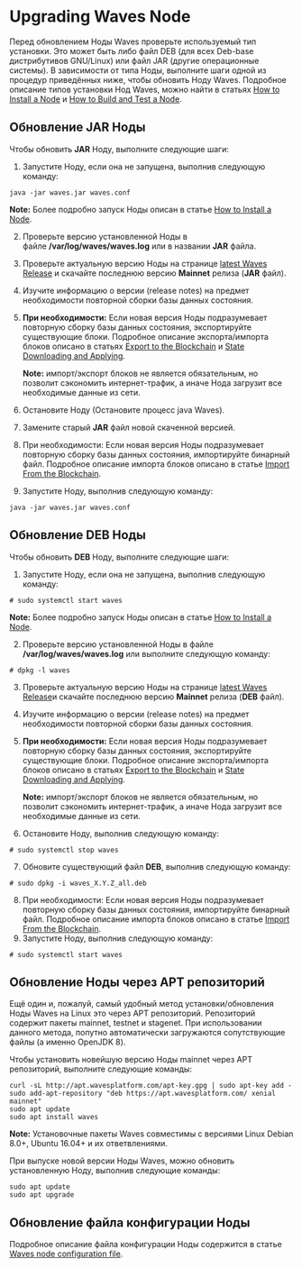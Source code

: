 # Upgrading Waves Node

Перед обновлением Ноды Waves проверьте используемый тип установки. Это может быть либо файл DEB (для всех Deb-base дистрибутивов GNU/Linux) или файл JAR (другие операционные системы). В зависимости от типа Ноды, выполните шаги одной из процедур приведённых ниже, чтобы обновить Ноду Waves. Подробное описание типов установки Нод Waves, можно найти в статьях [How to Install a Node](https://docs.wavesplatform.com/en/waves-node/how-to-install-a-node/how-to-install-a-node.html) и [How to Build and Test a Node](https://docs.wavesplatform.com/en/waves-node/how-to-build-and-test-a-node.html).

## Обновление JAR Ноды 

Чтобы обновить **JAR** Ноду, выполните следующие шаги:

1. Запустите Ноду, если она не запущена, выполнив следующую команду: 
```
java -jar waves.jar waves.conf
```
**Note:** Более подробно запуск Ноды описан в статье  [How to Install a Node](https://docs.wavesplatform.com/en/waves-node/how-to-install-a-node/how-to-install-a-node.html).

2. Проверьте версию установленной Ноды в файле **/var/log/waves/waves.log** или в названии **JAR** файла.
3. Проверьте актуальную версию Ноды на странице [latest Waves Release](https://github.com/wavesplatform/Waves/releases) и скачайте последнюю версию **Mainnet** релиза (**JAR** файл).
4. Изучите информацию о версии (release notes) на предмет необходимости повторной сборки базы данных состояния.
5. **При необходимости:** Если новая версия Ноды подразумевает повторную сборку базы данных состояния, экспортируйте существующие блоки.
Подробное описание экспорта/импорта блоков описано в статьях  [Export to the Blockchain](https://docs.wavesplatform.com/en/waves-node/options-for-getting-actual-blockchain/export-and-import-from-the-blockchain.html) и [State Downloading and Applying](https://docs.wavesplatform.com/en/waves-node/options-for-getting-actual-blockchain/state-downloading-and-applying.html).
     
   **Note:** импорт/экспорт блоков не является обязательным, но позволит сэкономить интернет-трафик, а иначе Нода загрузит все необходимые данные из сети.

6. Остановите Ноду (Остановите процесс java Waves).

7. Замените старый **JAR** файл новой скаченной версией.

8. При необходимости: Если новая версия Ноды подразумевает повторную сборку базы данных состояния, импортируйте бинарный файл. Подробное описание импорта блоков описано в статье [Import From the Blockchain](https://docs.wavesplatform.com/en/waves-node/options-for-getting-actual-blockchain/import-from-the-blockchain.html).
9. Запустите Ноду, выполнив следующую команду:
```
java -jar waves.jar waves.conf
```
## Обновление DEB Ноды

Чтобы обновить **DEB** Ноду, выполните следующие шаги:

1. Запустите Ноду, если она не запущена, выполнив следующую команду: 
```
# sudo systemctl start waves
```
**Note:** Более подробно запуск Ноды описан в статье [How to Install a Node](https://docs.wavesplatform.com/en/waves-node/how-to-install-a-node/how-to-install-a-node.html).

2. Проверьте версию установленной Ноды в файле **/var/log/waves/waves.log** или выполните следующую команду:
```
# dpkg -l waves
```
3. Проверьте актуальную версию Ноды на странице [latest Waves Release](https://github.com/wavesplatform/Waves/releases)и скачайте последнюю версию **Mainnet** релиза (**DEB** файл).
4. Изучите информацию о версии (release notes) на предмет необходимости повторной сборки базы данных состояния.
5. **При необходимости:** Если новая версия Ноды подразумевает повторную сборку базы данных состояния, экспортируйте существующие блоки.
Подробное описание экспорта/импорта блоков описано в статьях [Export to the Blockchain](https://docs.wavesplatform.com/en/waves-node/options-for-getting-actual-blockchain/export-and-import-from-the-blockchain.html) и [State Downloading and Applying](https://docs.wavesplatform.com/en/waves-node/options-for-getting-actual-blockchain/state-downloading-and-applying.html).
     
   **Note:** импорт/экспорт блоков не является обязательным, но позволит сэкономить интернет-трафик, а иначе Нода загрузит все необходимые данные из сети.
6. Остановите Ноду, выполнив следующую команду:

```
# sudo systemctl stop waves
```
7. Обновите существующий файл **DEB**, выполнив следующую команду:  

```
# sudo dpkg -i waves_X.Y.Z_all.deb
```
8. При необходимости: Если новая версия Ноды подразумевает повторную сборку базы данных состояния, импортируйте бинарный файл. Подробное описание импорта блоков описано в статье  [Import From the Blockchain](https://docs.wavesplatform.com/en/waves-node/options-for-getting-actual-blockchain/import-from-the-blockchain.html).
9. Запустите Ноду, выполнив следующую команду:
```
# sudo systemctl start waves
```
## Обновление Ноды через APT репозиторий

Ещё один и, пожалуй, самый удобный метод установки/обновления Ноды Waves на Linux это через APT репозиторий. Репозиторий содержит пакеты mainnet, testnet и stagenet.
При использовании данного метода, попутно автоматически загружаются сопутствующие файлы (а именно OpenJDK 8).

Чтобы установить новейшую версию Ноды mainnet через APT репозиторий, выполните следующие команды: 
```
curl -sL http://apt.wavesplatform.com/apt-key.gpg | sudo apt-key add -
sudo add-apt-repository "deb https://apt.wavesplatform.com/ xenial mainnet"
sudo apt update
sudo apt install waves
```
**Note:** Установочные пакеты Waves совместимы с версиями Linux Debian 8.0+, Ubuntu 16.04+ и их ответвлениями.

При выпуске новой версии Ноды Waves, можно обновить установленную Ноду, выполнив следующие команды: 

```
sudo apt update
sudo apt upgrade
```

## Обновление файла конфигурации Ноды

Подробное описание файла конфигурации Ноды содержится в статье [Waves node configuration file](https://docs.wavesplatform.com/en/waves-node/node-configuration.html).




